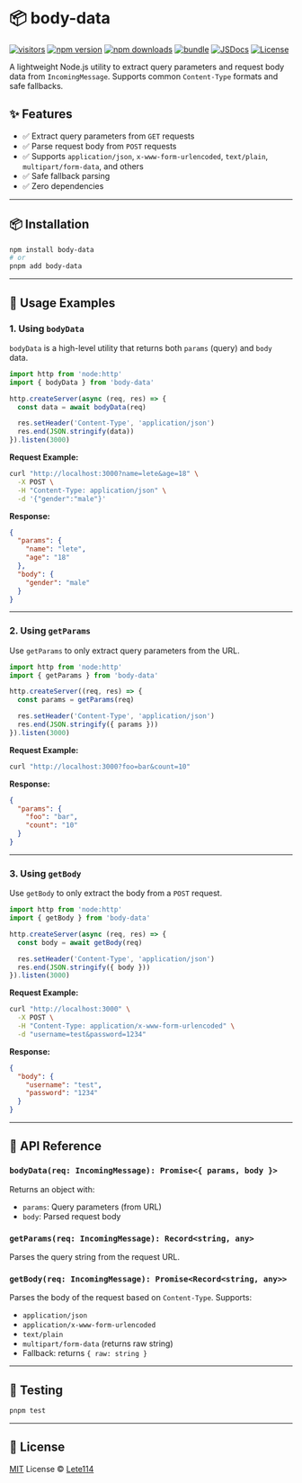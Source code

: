 # 📦 body-data

[![visitors][visitors-src]][visitors-href]
[![npm version][npm-version-src]][npm-version-href]
[![npm downloads][npm-downloads-src]][npm-downloads-href]
[![bundle][bundle-src]][bundle-href]
[![JSDocs][jsdocs-src]][jsdocs-href]
[![License][license-src]][license-href]

A lightweight Node.js utility to extract query parameters and request body data from `IncomingMessage`. Supports common `Content-Type` formats and safe fallbacks.

## ✨ Features

- ✅ Extract query parameters from `GET` requests
- ✅ Parse request body from `POST` requests
- ✅ Supports `application/json`, `x-www-form-urlencoded`, `text/plain`, `multipart/form-data`, and others
- ✅ Safe fallback parsing
- ✅ Zero dependencies

---

## 📦 Installation

```bash
npm install body-data
# or
pnpm add body-data
````

---

## 🚀 Usage Examples

### 1. Using `bodyData`

`bodyData` is a high-level utility that returns both `params` (query) and `body` data.

```ts
import http from 'node:http'
import { bodyData } from 'body-data'

http.createServer(async (req, res) => {
  const data = await bodyData(req)

  res.setHeader('Content-Type', 'application/json')
  res.end(JSON.stringify(data))
}).listen(3000)
```

**Request Example:**

```bash
curl "http://localhost:3000?name=lete&age=18" \
  -X POST \
  -H "Content-Type: application/json" \
  -d '{"gender":"male"}'
```

**Response:**

```json
{
  "params": {
    "name": "lete",
    "age": "18"
  },
  "body": {
    "gender": "male"
  }
}
```

---

### 2. Using `getParams`

Use `getParams` to only extract query parameters from the URL.

```ts
import http from 'node:http'
import { getParams } from 'body-data'

http.createServer((req, res) => {
  const params = getParams(req)

  res.setHeader('Content-Type', 'application/json')
  res.end(JSON.stringify({ params }))
}).listen(3000)
```

**Request Example:**

```bash
curl "http://localhost:3000?foo=bar&count=10"
```

**Response:**

```json
{
  "params": {
    "foo": "bar",
    "count": "10"
  }
}
```

---

### 3. Using `getBody`

Use `getBody` to only extract the body from a `POST` request.

```ts
import http from 'node:http'
import { getBody } from 'body-data'

http.createServer(async (req, res) => {
  const body = await getBody(req)

  res.setHeader('Content-Type', 'application/json')
  res.end(JSON.stringify({ body }))
}).listen(3000)
```

**Request Example:**

```bash
curl "http://localhost:3000" \
  -X POST \
  -H "Content-Type: application/x-www-form-urlencoded" \
  -d "username=test&password=1234"
```

**Response:**

```json
{
  "body": {
    "username": "test",
    "password": "1234"
  }
}
```

---

## 📖 API Reference

### `bodyData(req: IncomingMessage): Promise<{ params, body }>`

Returns an object with:

* `params`: Query parameters (from URL)
* `body`: Parsed request body

### `getParams(req: IncomingMessage): Record<string, any>`

Parses the query string from the request URL.

### `getBody(req: IncomingMessage): Promise<Record<string, any>>`

Parses the body of the request based on `Content-Type`. Supports:

* `application/json`
* `application/x-www-form-urlencoded`
* `text/plain`
* `multipart/form-data` (returns raw string)
* Fallback: returns `{ raw: string }`

---

## 🧪 Testing

```bash
pnpm test
```

---

## 📄 License

[MIT](./LICENSE) License © [Lete114](https://github.com/lete114)

<!-- Badges -->

[visitors-src]: https://visitor-badge.imlete.cn/?id=github.Lete114/body-data&labelColor=080f12&color=1fa669&type=pv&style=flat
[visitors-href]: https://github.com/Lete114/visitor-badge

[npm-version-src]: https://img.shields.io/npm/v/body-data?style=flat&colorA=080f12&colorB=1fa669
[npm-version-href]: https://npmjs.com/package/body-data

[npm-downloads-src]: https://img.shields.io/npm/dm/body-data?style=flat&colorA=080f12&colorB=1fa669
[npm-downloads-href]: https://npmjs.com/package/body-data

[bundle-src]: https://img.shields.io/bundlephobia/minzip/body-data?style=flat&colorA=080f12&colorB=1fa669&label=minzip
[bundle-href]: https://bundlephobia.com/result?p=body-data

[license-src]: https://img.shields.io/github/license/Lete114/body-data.svg?style=flat&colorA=080f12&colorB=1fa669
[license-href]: https://github.com/Lete114/body-data/blob/main/LICENSE

[jsdocs-src]: https://img.shields.io/badge/jsdocs-reference-080f12?style=flat&colorA=080f12&colorB=1fa669
[jsdocs-href]: https://www.jsdocs.io/package/body-data
